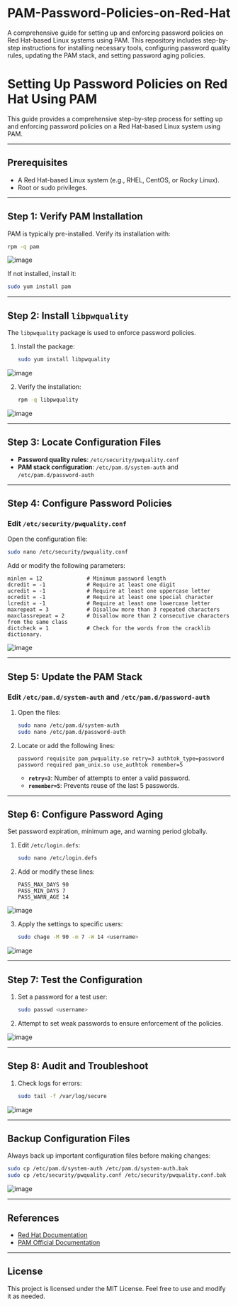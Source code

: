 # PAM-Password-Policies-on-Red-Hat
A comprehensive guide for setting up and enforcing password policies on Red Hat-based Linux systems using PAM. This repository includes step-by-step instructions for installing necessary tools, configuring password quality rules, updating the PAM stack, and setting password aging policies. 


# Setting Up Password Policies on Red Hat Using PAM

This guide provides a comprehensive step-by-step process for setting up and enforcing password policies on a Red Hat-based Linux system using PAM.

---

## Prerequisites

- A Red Hat-based Linux system (e.g., RHEL, CentOS, or Rocky Linux).
- Root or sudo privileges.

---

## Step 1: Verify PAM Installation

PAM is typically pre-installed. Verify its installation with:

```bash
rpm -q pam
```

![image](https://github.com/user-attachments/assets/dc61cb8e-f6ad-4ed9-82ba-f71025bacfc7)

If not installed, install it:

```bash
sudo yum install pam
```

---

## Step 2: Install `libpwquality`

The `libpwquality` package is used to enforce password policies.

1. Install the package:
   ```bash
   sudo yum install libpwquality
   ```

![image](https://github.com/user-attachments/assets/86d302ca-6584-464e-8752-39183ecc1409)


2. Verify the installation:
   ```bash
   rpm -q libpwquality
   ```
![image](https://github.com/user-attachments/assets/743c53a3-fa95-4876-b89a-009428e04fef)

---

## Step 3: Locate Configuration Files

- **Password quality rules**: `/etc/security/pwquality.conf`
- **PAM stack configuration**: `/etc/pam.d/system-auth` and `/etc/pam.d/password-auth`

---

## Step 4: Configure Password Policies

### Edit `/etc/security/pwquality.conf`

Open the configuration file:

```bash
sudo nano /etc/security/pwquality.conf
```

Add or modify the following parameters:

```plaintext
minlen = 12              # Minimum password length
dcredit = -1             # Require at least one digit
ucredit = -1             # Require at least one uppercase letter
ocredit = -1             # Require at least one special character
lcredit = -1             # Require at least one lowercase letter
maxrepeat = 3            # Disallow more than 3 repeated characters
maxclassrepeat = 2       # Disallow more than 2 consecutive characters from the same class
dictcheck = 1            # Check for the words from the cracklib dictionary.
```

![image](https://github.com/user-attachments/assets/6642ce80-0ad9-4af6-acfd-ded145265179)

---

## Step 5: Update the PAM Stack

### Edit `/etc/pam.d/system-auth` and `/etc/pam.d/password-auth`

1. Open the files:
   ```bash
   sudo nano /etc/pam.d/system-auth
   sudo nano /etc/pam.d/password-auth
   ```

2. Locate or add the following lines:

   ```plaintext
   password requisite pam_pwquality.so retry=3 authtok_type=password
   password required pam_unix.so use_authtok remember=5
   ```

   - **`retry=3`**: Number of attempts to enter a valid password.
   - **`remember=5`**: Prevents reuse of the last 5 passwords.

---

## Step 6: Configure Password Aging

Set password expiration, minimum age, and warning period globally.

1. Edit `/etc/login.defs`:
   ```bash
   sudo nano /etc/login.defs
   ```

2. Add or modify these lines:

   ```plaintext
   PASS_MAX_DAYS 90
   PASS_MIN_DAYS 7
   PASS_WARN_AGE 14
   ```

![image](https://github.com/user-attachments/assets/7aae284b-4933-401c-b4af-e6bbdc42338e)

3. Apply the settings to specific users:

   ```bash
   sudo chage -M 90 -m 7 -W 14 <username>
   ```

![image](https://github.com/user-attachments/assets/5d29c0b7-666d-42bd-aae2-3bebcb316d51)

---

## Step 7: Test the Configuration

1. Set a password for a test user:
   ```bash
   sudo passwd <username>
   ```
2. Attempt to set weak passwords to ensure enforcement of the policies.

![image](https://github.com/user-attachments/assets/127c0d49-d5f9-4034-9edc-9e192630e375)

---

## Step 8: Audit and Troubleshoot

1. Check logs for errors:
   ```bash
   sudo tail -f /var/log/secure
   ```

![image](https://github.com/user-attachments/assets/4d548492-b474-4adb-ba11-0625f6e302bb)

---

## Backup Configuration Files

Always back up important configuration files before making changes:

```bash
sudo cp /etc/pam.d/system-auth /etc/pam.d/system-auth.bak
sudo cp /etc/security/pwquality.conf /etc/security/pwquality.conf.bak
```
![image](https://github.com/user-attachments/assets/657369f8-288c-4dc4-ac33-8ea9610e76e2)

---

## References

- [Red Hat Documentation](https://access.redhat.com/documentation)
- [PAM Official Documentation](https://www.linux-pam.org/)

---

## License

This project is licensed under the MIT License. Feel free to use and modify it as needed.
```
